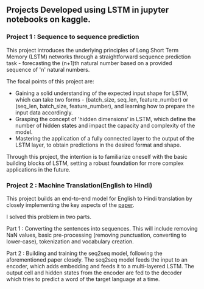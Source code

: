 ## Projects Developed using LSTM in jupyter notebooks on kaggle.

**<h3>Project 1 : Sequence to sequence prediction</h3>** This project introduces the underlying principles of Long Short Term Memory (LSTM) networks through a straightforward sequence prediction task - forecasting the (n+1)th natural number based on a provided sequence of 'n' natural numbers.

The focal points of this project are:

* Gaining a solid understanding of the expected input shape for LSTM, which can take two forms - (batch_size, seq_len, feature_number) or (seq_len, batch_size, feature_number), and learning how to prepare the input data accordingly.
* Grasping the concept of 'hidden dimensions' in LSTM, which define the number of hidden states and impact the capacity and complexity of the model.
* Mastering the application of a fully connected layer to the output of the LSTM layer, to obtain predictions in the desired format and shape.

Through this project, the intention is to familiarize oneself with the basic building blocks of LSTM, setting a robust foundation for more complex applications in the future.


**<h3>Project 2 : Machine Translation(English to Hindi) </h3>** This project builds an end-to-end model for English to Hindi translation by closely implementing the key aspects of the  [paper](https://arxiv.org/abs/1409.3215).

I solved this problem in two parts.

Part 1 : Converting the sentences into sequences. This will include removing NaN values, basic pre-processing (removing punctuation, converting to lower-case), tokenization and vocabulary creation.

Part 2 : Building and training the seq2seq model, following the aforementioned paper closely. The seq2seq model feeds the input to an encoder, which adds embedding and feeds it to a multi-layered LSTM. The output cell and hidden states from the encoder are fed to the decoder which tries to predict a word of the target language at a time. 
